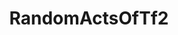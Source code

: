---
title: RandomActsOfTf2
crosslinks:
- RAOfCSGO
- tf2
- ofcoursethatsathing
- AskOuija
- Serendipity
---